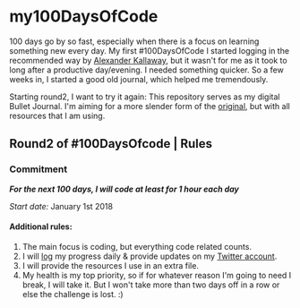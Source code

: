 # my100DaysOfCode

100 days go by so fast, especially when there is a focus on learning something new every day. My first #100DaysOfCode I started logging in the recommended way by [Alexander Kallaway](https://github.com/Kallaway), but it wasn't for me as it took to long after a productive day/evening. I needed something quicker. So a few weeks in, I started a good old journal, which helped me tremendously.

Starting round2, I want to try it again: This repository serves as my digital Bullet Journal. I'm aiming for a more slender form of the [original](https://github.com/Kallaway/100-days-of-code), but with all resources that I am using.

## Round2 of #100DaysOfcode | Rules

### Commitment

*__For the next 100 days, I will code at least for 1 hour each day__*

*Start date:* January 1st 2018

#### Additional rules:  
1. The main focus is coding, but everything code related counts.  
2. I will [log](R2DailyLog.md) my progress daily & provide updates on my [Twitter account](https://twitter.com/KlaraMiffili).  
3. I will provide the resources I use in an extra file.  
4. My health is my top priority, so if for whatever reason I'm going to need I break, I will take it. But I won't take more than two days off in a row or else the challenge is lost. :)
